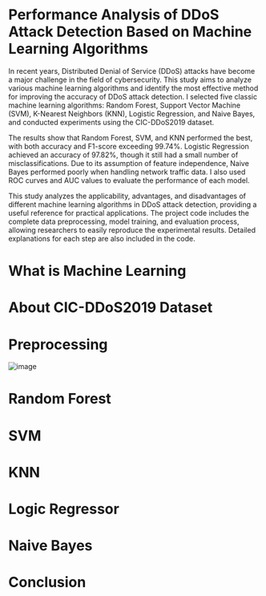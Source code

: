 # Performance Analysis of DDoS Attack Detection Based on Machine Learning Algorithms

In recent years, Distributed Denial of Service (DDoS) attacks have become a major challenge in the field of cybersecurity. This study aims to analyze various machine learning algorithms and identify the most effective method for improving the accuracy of DDoS attack detection. I selected five classic machine learning algorithms: Random Forest, Support Vector Machine (SVM), K-Nearest Neighbors (KNN), Logistic Regression, and Naive Bayes, and conducted experiments using the CIC-DDoS2019 dataset.

The results show that Random Forest, SVM, and KNN performed the best, with both accuracy and F1-score exceeding 99.74%. Logistic Regression achieved an accuracy of 97.82%, though it still had a small number of misclassifications. Due to its assumption of feature independence, Naive Bayes performed poorly when handling network traffic data. I also used ROC curves and AUC values to evaluate the performance of each model.

This study analyzes the applicability, advantages, and disadvantages of different machine learning algorithms in DDoS attack detection, providing a useful reference for practical applications. The project code includes the complete data preprocessing, model training, and evaluation process, allowing researchers to easily reproduce the experimental results. Detailed explanations for each step are also included in the code.

# What is Machine Learning

# About CIC-DDoS2019 Dataset

# Preprocessing

![image](https://github.com/user-attachments/assets/04b87d3d-c219-49e7-8c00-30cede289100)

# Random Forest

# SVM

# KNN

# Logic Regressor

# Naive Bayes

# Conclusion
